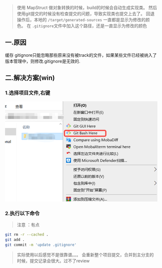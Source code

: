 
> 使用 MapStruct 做对象转换的时候，build的时候会自动生成实现类。
> 然后使用git提交的时候没有检查提交的问题，导致实现类也提交上去了。
> 回退操作后，本地的 `/target/generated-sources` 一直都是显示为修改的颜色。
> 在 `.gitignore`文件中加入这个路径，还是一直显示为修改的颜色

## 一.原因

缓存 gitignore只能忽略那些原来没有被track的文件，如果某些文件已经被纳入了版本管理中，则修改.gitignore是无效的.

## 二.解决方案(win)

### 1.选择项目文件,右键
![gitBashHere](../../assets/img/work/gitBashHere.png)

### 2.执行以下命令
> 注意 ：有点
```bash
git rm -r --cached .
git add .
git commit -m 'update .gitignore'
```

> 实际使用以后感觉不是很靠谱。。。
> 会重新整个项目提交，合并到主分支的时候，提交记录会很大。过不了review

